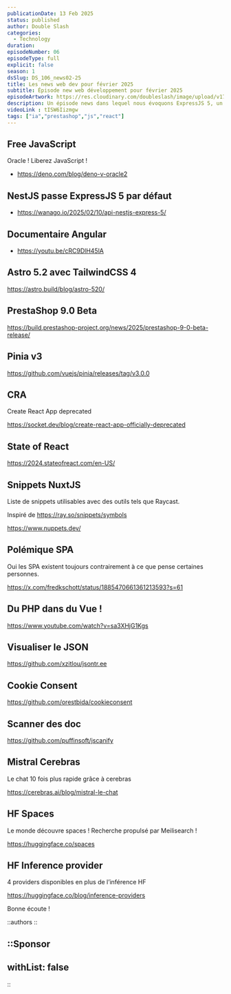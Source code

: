 ```yaml
---
publicationDate: 13 Feb 2025
status: published
author: Double Slash
categories:
  - Technology
duration:
episodeNumber: 06
episodeType: full
explicit: false
season: 1
dsSlug: DS_106_news02-25
title: Les news web dev pour février 2025
subtitle: Épisode new web développement pour février 2025
episodeArtwork: https://res.cloudinary.com/doubleslash/image/upload/v1739444914/episode/ART_106_b7gdmc.png
description: Un épisode news dans lequel nous évoquons ExpressJS 5, un documentaire sur Angular, de nouvelles versions d'Astro, PrestaShop et Pinia. Également le states of React en 2024, du PHP dans des fichiers VueJS ! Quelques outils et évidemment nous parlons de quelques nouvelles IA..
videoLink : tISW6Iizmgw
tags: ["ia","prestashop","js","react"]
---
```


## Free JavaScript

Oracle ! Liberez JavaScript !
- https://deno.com/blog/deno-v-oracle2

## NestJS passe ExpressJS 5 par défaut
- https://wanago.io/2025/02/10/api-nestjs-express-5/

## Documentaire Angular

- https://youtu.be/cRC9DlH45lA

## Astro 5.2 avec TailwindCSS 4

https://astro.build/blog/astro-520/

## PrestaShop 9.0 Beta

https://build.prestashop-project.org/news/2025/prestashop-9-0-beta-release/

## Pinia v3

https://github.com/vuejs/pinia/releases/tag/v3.0.0

## CRA

Create React App deprecated

https://socket.dev/blog/create-react-app-officially-deprecated

## State of React

https://2024.stateofreact.com/en-US/

## Snippets NuxtJS

Liste de snippets utilisables avec des outils tels que Raycast.

Inspiré de https://ray.so/snippets/symbols

https://www.nuppets.dev/

## Polémique SPA

Oui les SPA existent toujours contrairement à ce que pense certaines personnes.

https://x.com/fredkschott/status/1885470661361213593?s=61

## Du PHP dans du Vue !

https://www.youtube.com/watch?v=sa3XHjG1Kgs

## Visualiser le JSON

https://github.com/xzitlou/jsontr.ee

## Cookie Consent

https://github.com/orestbida/cookieconsent

## Scanner des doc

https://github.com/puffinsoft/jscanify

## Mistral Cerebras

Le chat 10 fois plus rapide grâce à cerebras

https://cerebras.ai/blog/mistral-le-chat

## HF Spaces

Le monde découvre spaces ! Recherche propulsé par Meilisearch !

https://huggingface.co/spaces

## HF Inference provider

4 providers disponibles en plus de l’inférence HF

https://huggingface.co/blog/inference-providers

Bonne écoute !

::authors
::

::Sponsor
---
withList: false
---
::
